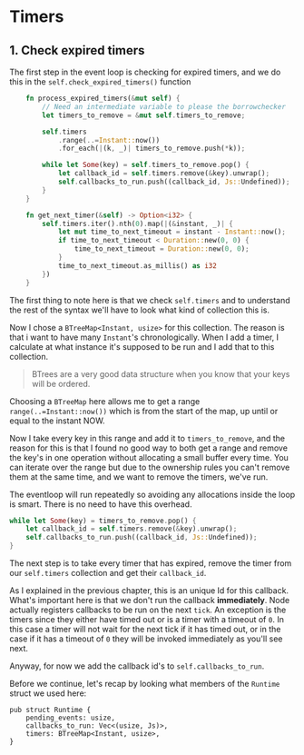 # Timers

## 1. Check expired timers

The first step in the event loop is checking for expired timers, and we do this
in the `self.check_expired_timers()` function

```rust
    fn process_expired_timers(&mut self) {
        // Need an intermediate variable to please the borrowchecker
        let timers_to_remove = &mut self.timers_to_remove;

        self.timers
            .range(..=Instant::now())
            .for_each(|(k, _)| timers_to_remove.push(*k));

        while let Some(key) = self.timers_to_remove.pop() {
            let callback_id = self.timers.remove(&key).unwrap();
            self.callbacks_to_run.push((callback_id, Js::Undefined));
        }
    }

    fn get_next_timer(&self) -> Option<i32> {
        self.timers.iter().nth(0).map(|(&instant, _)| {
            let mut time_to_next_timeout = instant - Instant::now();
            if time_to_next_timeout < Duration::new(0, 0) {
                time_to_next_timeout = Duration::new(0, 0);
            }
            time_to_next_timeout.as_millis() as i32
        })
    }
```

The first thing to note here is that we check `self.timers` and to understand the
rest of the syntax we'll have to look what kind of collection this is.

Now I chose a `BTreeMap<Instant, usize>` for this collection. The reason is that
i want to have many `Instant`'s chronologically. When I add a timer, I calculate
at what instance it's supposed to be run and I add that to this collection.

> BTrees are a very good data structure when you know that your keys will be ordered.

Choosing a `BTreeMap` here allows me to get a range `range(..=Instant::now())`
which is from the start of the map, up until or equal to the instant NOW.

Now I take every key in this range and add it to `timers_to_remove`, and the reason
for this is that I found no good way to both get a range and remove the key's in one
operation without allocating a small buffer every time. You can iterate over the range
but due to the ownership rules you can't remove them at the same time, and we want to
remove the timers, we've run.

The eventloop will run repeatedly so avoiding any allocations inside the loop is smart. There is no need to have this overhead.

```rust
while let Some(key) = timers_to_remove.pop() {
    let callback_id = self.timers.remove(&key).unwrap();
    self.callbacks_to_run.push((callback_id, Js::Undefined));
}
```

The next step is to take every timer that has expired, remove the timer from our `self.timers` collection and get their `callback_id`.

As I explained in the previous chapter, this is an unique Id for this callback. What's
important here is that we don't run the callback **immediately**. Node actually registers callbacks to be run on the next `tick`. An exception is the timers since they either have timed out or is a timer with a timeout of `0`. In this case a timer will not wait for the next tick if it has timed out, or in the case if it has a timeout of `0` they will be invoked immediately as you'll see next.

Anyway, for now we add the callback id's to `self.callbacks_to_run`.

Before we continue, let's recap by looking what members of the `Runtime` struct
we used here:

```rust, no_run
pub struct Runtime {
    pending_events: usize,
    callbacks_to_run: Vec<(usize, Js)>,
    timers: BTreeMap<Instant, usize>,
}
```
